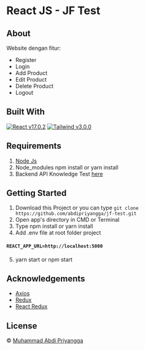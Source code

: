 # React JS - JF Test

## About

Website dengan fitur:

- Register
- Login
- Add Product
- Edit Product
- Delete Product
- Logout

## Built With

[![React v17.0.2](https://img.shields.io/badge/React%20-v17.0.2-brightgreen.svg?style=flat)](https://github.com/facebook/react)
[![Tailwind v3.0.0](https://img.shields.io/badge/Tailwind%20-v2.1.4-blue.svg?style=flat)](https://tailwindcss.com/docs/installation)

## Requirements

1. [Node Js](https://nodejs.org/en/)
2. Node_modules npm install or yarn install
3. Backend API Knowledge Test [here](https://github.com/abdipriyangga/knowledge-be.git)

## Getting Started

1. Download this Project or you can type `git clone https://github.com/abdipriyangga/jf-test.git`
2. Open app's directory in CMD or Terminal
3. Type npm install or yarn install
4. Add .env file at root folder project

#### `REACT_APP_URL=http://localhost:5000`

5. yarn start or npm start

## Acknowledgements

- [Axios](https://axios-http.com/docs/api_intro)
- [Redux](https://redux.js.org/)
- [React Redux](https://react-redux.js.org/)

## License

© [Muhammad Abdi Priyangga](https://github.com/abdipriyangga)
